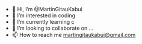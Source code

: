 - 👋 Hi, I’m @MartinGitauKabui
- 👀 I’m interested in coding
- 🌱 I’m currently learning c
- 💞️ I’m looking to collaborate on ...
- 📫 How to reach me martingitaukabui@gmail.com

<!---
MartinGitauKabui/MartinGitauKabui is a ✨ special ✨ repository because its `README.md` (this file) appears on your GitHub profile.
You can click the Preview link to take a look at your changes.
--->
